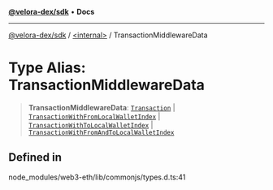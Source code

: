 [**@velora-dex/sdk**](../../README.md) • **Docs**

***

[@velora-dex/sdk](../../globals.md) / [\<internal\>](../README.md) / TransactionMiddlewareData

# Type Alias: TransactionMiddlewareData

> **TransactionMiddlewareData**: [`Transaction`](../namespaces/Users_alexeyshchur_Desktop_Repos_paraswap-sdk_node_modules_web3-types_lib_commonjs_index/interfaces/Transaction.md) \| [`TransactionWithFromLocalWalletIndex`](../namespaces/Users_alexeyshchur_Desktop_Repos_paraswap-sdk_node_modules_web3-types_lib_commonjs_index/interfaces/TransactionWithFromLocalWalletIndex.md) \| [`TransactionWithToLocalWalletIndex`](../namespaces/Users_alexeyshchur_Desktop_Repos_paraswap-sdk_node_modules_web3-types_lib_commonjs_index/interfaces/TransactionWithToLocalWalletIndex.md) \| [`TransactionWithFromAndToLocalWalletIndex`](../namespaces/Users_alexeyshchur_Desktop_Repos_paraswap-sdk_node_modules_web3-types_lib_commonjs_index/interfaces/TransactionWithFromAndToLocalWalletIndex.md)

## Defined in

node\_modules/web3-eth/lib/commonjs/types.d.ts:41

